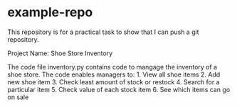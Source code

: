 # example-repo
This repository is for a practical task to show that I can push a git repository. 

Project Name: Shoe Store Inventory

The code file inventory.py contains code to mangage the inventory of a shoe store. 
The code enables managers to:
    1. View all shoe items
    2. Add new shoe item
    3. Check least amount of stock or restock
    4. Search for a particular item
    5. Check value of each stock item
    6. See which items can go on sale
